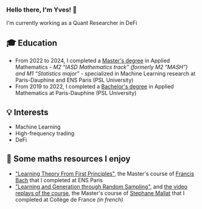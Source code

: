 ### Hello there, I'm Yves! 👋

I'm currently working as a Quant Researcher in DeFi

## :mortar_board: Education

- From 2022 to 2024, I completed a [Master's degree](https://www.masteriasd.eu/en/) in Applied Mathematics *- M2 “IASD Mathematics track” (formerly M2 “MASH”) and M1 “Statistics major” -* specialized in Machine Learning research at Paris-Dauphine and ENS Paris (PSL University)
- From 2019 to 2022, I completed a [Bachelor's degree](https://dauphine.psl.eu/en/training/bachelors-degrees/bachelors-degree-in-applied-mathematics) in Applied Mathematics at Paris-Dauphine (PSL University)

## :bulb: Interests

- Machine Learning
- High-frequency trading
- DeFi

## 📖 Some maths resources I enjoy

- ["Learning Theory From First Principles"](https://www.di.ens.fr/%7Efbach/ltfp_book.pdf), the Master's course of [Francis Bach](https://scholar.google.com/citations?user=6PJWcFEAAAAJ&hl=en) that I completed at ENS Paris
- ["Learning and Generation through Random Sampling"](https://www.di.ens.fr/~mallat/College/Cours-2024-Mallat-Jean-Eric-Campagne.pdf), and [the video replays of the course](https://www.youtube.com/watch?v=FyakUsu39AU&list=PLtimy8tnozIDuJUrO0OTmX3ofrkWMzb2W), the Master's course of [Stephane Mallat](https://scholar.google.fr/citations?user=g_YTmSgAAAAJ&hl=en) that I completed at Collège de France *(in french)*
